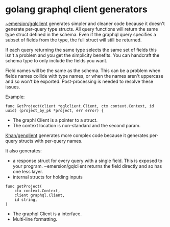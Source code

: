 # golang graphql client generators

[~emersion/gqlclient](https://git.sr.ht/~emersion/gqlclient) generates simpler and cleaner code because it doesn't generate per-query type structs. All query functions will return the same type struct defined in the schema. Even if the graphql query specifies a subset of fields from the type, the full struct will still be returned.

If each query returning the same type selects the same set of fields this isn't a problem and you get the simplicity benefits. You can handcraft the schema type to only include the fields you want.

Field names will be the same as the schema. This can be a problem when fields names collide with type names, or when the names aren't uppercase and so won't be exported. Post-processing is needed to resolve these issues.

Example:

```
func GetProject(client *gqlclient.Client, ctx context.Context, id uuid) (project_by_pk *project, err error) {
```

- The graphl Client is a pointer to a struct.
- The context location is non-standard and the second param.

[Khan/genqlient](https://github.com/Khan/genqlient) generates more complex code because it generates per-query structs with per-query names.

It also generates:

- a response struct for every query with a single field. This is exposed to your program. ~emersion/gqlclient returns the field directly and so has one less layer.
- internal structs for holding inputs

```
func getProject(
    ctx context.Context,
    client graphql.Client,
    id string,
)
```

- The graphql Client is a interface.
- Multi-line formatting.
